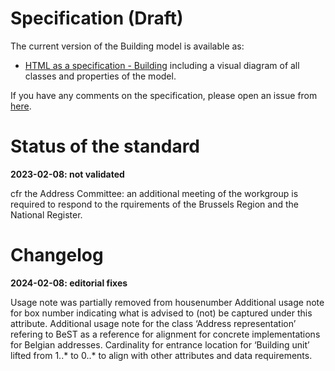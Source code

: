# Specification (Draft)
The current version of the Building model is available as:

* [HTML as a specification - Building](https://belgif.github.io/thematic/models/building/ICEG_Building_HTML_en.html) including a visual diagram of all classes and properties of the model.

If you have any comments on the specification, please open an issue from [here](https://github.com/belgif/thematic/issues).

# Status of the standard

**2023-02-08: not validated**

cfr the Address Committee: an additional meeting of the workgroup is required to respond to the rquirements of the Brussels Region and the National Register.

# Changelog

**2024-02-08: editorial fixes**

Usage note was partially removed from housenumber
Additional usage note for box number indicating what is advised to (not) be captured under this attribute.
Additional usage note for the class ‘Address representation’ refering to BeST as a reference for alignment for concrete implementations for Belgian addresses.
Cardinality for entrance location for ‘Building unit’ lifted from 1..* to 0..* to align with other attributes and data requirements. 

